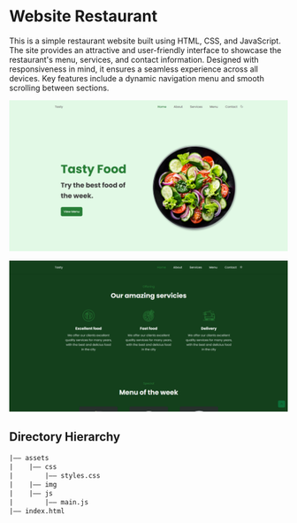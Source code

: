 Website Restaurant
===
This is a simple restaurant website built using HTML, CSS, and JavaScript. The site provides an attractive and user-friendly interface to showcase the restaurant's menu, services, and contact information. Designed with responsiveness in mind, it ensures a seamless experience across all devices. Key features include a dynamic navigation menu and smooth scrolling between sections.

![Screenshot Home](/assets/img/screenshot_home.png)

![Screenshot services](/assets/img/screenshot_services.png)

## Directory Hierarchy
```
|—— assets
|    |—— css
|        |—— styles.css
|    |—— img
|    |—— js
|        |—— main.js
|—— index.html
```